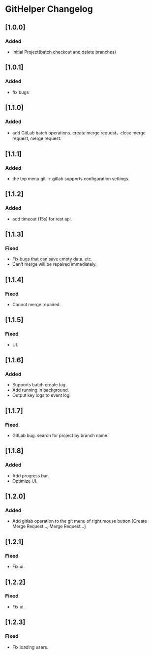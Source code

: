 <!-- Keep a Changelog guide -> https://keepachangelog.com -->

# GitHelper Changelog

## [1.0.0]
### Added
- Initial Project(batch checkout and delete branches)

## [1.0.1]
### Added
- fix bugs

## [1.1.0]
### Added
- add GitLab batch operations. create merge request，close merge request, merge request.

## [1.1.1]
### Added
- the top menu git -> gitlab supports configuration settings. 

## [1.1.2]
### Added
- add timeout (15s) for rest api.

## [1.1.3]
### Fixed
- Fix bugs that can save empty data. etc.
- Can't merge will be repaired immediately.

## [1.1.4]
### Fixed
- Cannot merge repaired.

## [1.1.5]
### Fixed
- UI.

## [1.1.6]
### Added
- Supports batch create tag.
- Add running in background.
- Output key logs to event log.

## [1.1.7]
### Fixed
- GitLab bug. search for project by branch name.

## [1.1.8]
### Added
- Add progress bar.
- Optimize UI.

## [1.2.0]
### Added
- Add gitlab operation to the git menu of right mouse button.[Create Merge Request..., Merge Request...]

## [1.2.1]
### Fixed
- Fix ui.

## [1.2.2]
### Fixed
- Fix ui.

## [1.2.3]
### Fixed
- Fix loading users.